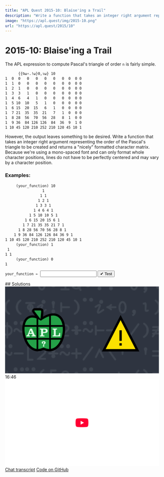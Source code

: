 ```yaml
---
title: "APL Quest 2015-10: Blaise'ing a Trail"
description: "Write a function that takes an integer right argument representing the order of the Pascal's triangle to be created and returns a “nicely” formatted character matrix."
image: "https://apl.quest/img/2015-10.png"
url: "https://apl.quest/2015/10"
---
```


# <span class=s>2015-</span>10: Blaise'ing a Trail
The APL expression to compute Pascal's triangle of order `n` is fairly simple.

```APL
      {{⍉⍵∘.!⍵}0,⍳⍵} 10
1  0  0   0   0   0   0   0  0  0 0
1  1  0   0   0   0   0   0  0  0 0
1  2  1   0   0   0   0   0  0  0 0
1  3  3   1   0   0   0   0  0  0 0
1  4  6   4   1   0   0   0  0  0 0
1  5 10  10   5   1   0   0  0  0 0
1  6 15  20  15   6   1   0  0  0 0
1  7 21  35  35  21   7   1  0  0 0
1  8 28  56  70  56  28   8  1  0 0
1  9 36  84 126 126  84  36  9  1 0
1 10 45 120 210 252 210 120 45 10 1
```

However, the output leaves something to be desired. Write a function that takes an integer right argument representing the order of the Pascal's triangle to be created and returns a "nicely" formatted character matrix.  Because we're using a mono-spaced font and can only format whole character positions, lines do not have to be perfectly centered and may vary by a character position.

### Examples:

```APL
     (your_function) 10 
                 1                     
                1 1           
               1 2 1                   
              1 3 3 1        
             1 4 6 4 1    
           1 5 10 10 5 1        
         1 6 15 20 15 6 1               
        1 7 21 35 35 21 7 1          
      1 8 28 56 70 56 28 8 1        
    1 9 36 84 126 126 84 36 9 1     
1 10 45 120 210 252 210 120 45 10 1
     (your_function) 1
 1 
1 1
     (your_function) 0 
1 
```
<div class="pdiv">
  <code onclick="p_Input.focus()">your_function ← </code><input id="p_Input" autocomplete="off" spellcheck="false" oninput="this.parentElement.querySelector`button`.disabled=false;localStorage.setItem(window.location.pathname,this.value)" onkeypress="subm(event)">
  <button onclick="alert$.next`Testing…`;submitSolution`p`" class="md-button md-button--primary">&#x2714; Test</button>
</div>
<p id="p_Output"></p>
## Solutions
<div onclick="play(this)" title="Video on YouTube" class="yt">
<img class="md-header--shadow" alt="Video Thumbnail" src="../../img/2015-10.png">
<time>16:46</time>
<img alt="YouTube" src="../../img/yt-big.png">
</div>
<a href="https://chat.stackexchange.com/transcript/52405?m=61871003#61871003" target="_blank" class="md-button md-button--primary">Chat transcript</a>
<a href="https://github.com/abrudz/apl_quest/blob/main/2015/10.apl" target="_blank" class="md-button md-button--primary right">Code on GitHub</a>

<script>
    testCases={"a":["0","1","10","5","6","7"],"b":["?10","5+?10","1+2×?10","2×?10"],"f":"{{⍵⌽⍨-⌊2÷⍨+/∧\\' '=⌽⍵}↑⍕¨{⊂⍵~0}⍤1⊢{{⍉⍵∘.!⍵}0,⍳⍵}⍵}"}
    p_Input.value=localStorage.getItem(window.location.pathname)
    play=e=>e.outerHTML=`<iframe class="md-header--shadow" src="https://www.youtube.com/embed/j0prKDZtBWQ?list=PLYKQVqyrAEj9wDIUyLDGtDAFTKY38BUMN&autoplay=1" title="<span class=s>2015-</span>10: Blaise'ing a Trail (APL Quest 2015-10)" frameborder="0" allow="accelerometer; autoplay; clipboard-write; encrypted-media; gyroscope; picture-in-picture; web-share" referrerpolicy="strict-origin-when-cross-origin" allowfullscreen></iframe>`
</script>
